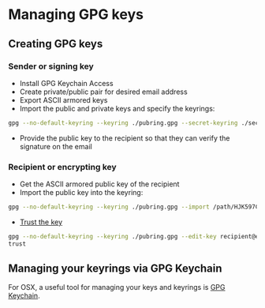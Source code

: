 # Managing GPG keys

## Creating GPG keys

### Sender or signing key
- Install GPG Keychain Access
- Create private/public pair for desired email address
- Export ASCII armored keys
- Import the public and private keys and specify the keyrings:

```bash
gpg --no-default-keyring --keyring ./pubring.gpg --secret-keyring ./secring.gpg --import /path/HJK568.asc
```
- Provide the public key to the recipient so that they can verify the signature on the email

### Recipient or encrypting key
- Get the ASCII armored public key of the recipient
- Import the public key into the keyring:

```bash
gpg --no-default-keyring --keyring ./pubring.gpg --import /path/HJK597C00.asc
```
- [Trust the key](https://www.gnupg.org/gph/en/manual/x334.html#AEN345)

```bash
gpg --no-default-keyring --keyring ./pubring.gpg --edit-key recipient@example.com
trust
```

## Managing your keyrings via GPG Keychain
For OSX, a useful tool for managing your keys and keyrings is [GPG Keychain](https://gpgtools.org/).